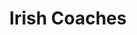 ---
title: "Irish Coaches"
address: "Ulster Bank Chambers, 2 / 5 Lower O'Connell Street, Dublin City Centre, Co. Dublin, 1"
tel: "+353 (0)18 78 8898"
county: "Dublin"
category: "Bus Services"
type: "Content"
lat: "53.3478889465332"
lng: "-6.258948802947998"
---